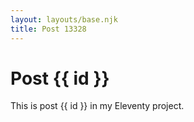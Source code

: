 ```yaml
---
layout: layouts/base.njk
title: Post 13328
---
```


# Post {{ id }}

This is post {{ id }} in my Eleventy project.
